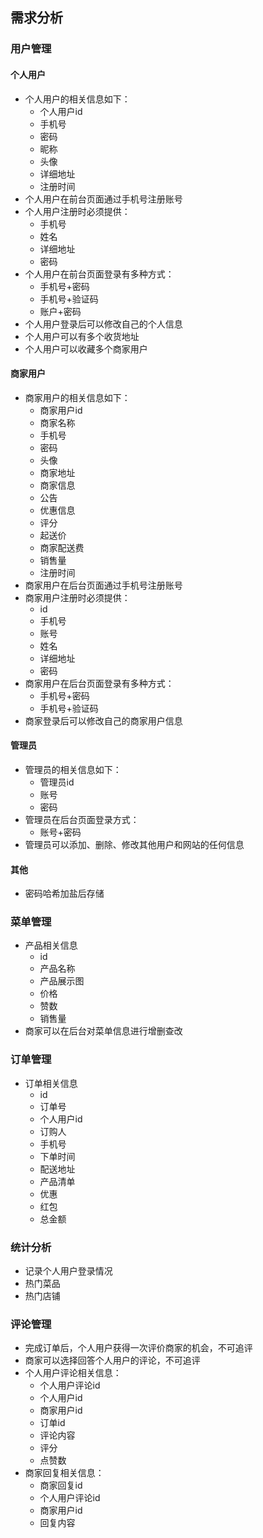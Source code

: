 ## 需求分析
### 用户管理
#### 个人用户
- 个人用户的相关信息如下：
	- 个人用户id
	- 手机号
	- 密码
	- 昵称
	- 头像
	- 详细地址
	- 注册时间
- 个人用户在前台页面通过手机号注册账号
- 个人用户注册时必须提供：
	- 手机号
	- 姓名
	- 详细地址
	- 密码
- 个人用户在前台页面登录有多种方式：
	- 手机号+密码
	- 手机号+验证码
	- 账户+密码
- 个人用户登录后可以修改自己的个人信息
- 个人用户可以有多个收货地址
- 个人用户可以收藏多个商家用户
#### 商家用户
- 商家用户的相关信息如下：
	- 商家用户id
	- 商家名称
	- 手机号
	- 密码
	- 头像
	- 商家地址
	- 商家信息
	- 公告
    - 优惠信息
    - 评分
    - 起送价
    - 商家配送费
	- 销售量
	- 注册时间
- 商家用户在后台页面通过手机号注册账号
- 商家用户注册时必须提供：
	- id
	- 手机号
	- 账号
	- 姓名
	- 详细地址
	- 密码
- 商家用户在后台页面登录有多种方式：
	- 手机号+密码
	- 手机号+验证码
- 商家登录后可以修改自己的商家用户信息
#### 管理员
- 管理员的相关信息如下：
	- 管理员id
	- 账号
	- 密码
- 管理员在后台页面登录方式：
	- 账号+密码
- 管理员可以添加、删除、修改其他用户和网站的任何信息
#### 其他
- 密码哈希加盐后存储

### 菜单管理
- 产品相关信息
	- id
	- 产品名称
	- 产品展示图
	- 价格
	- 赞数
	- 销售量
- 商家可以在后台对菜单信息进行增删查改
### 订单管理
- 订单相关信息
	- id
	- 订单号
	- 个人用户id
	- 订购人
	- 手机号
	- 下单时间
	- 配送地址
	- 产品清单
	- 优惠
	- 红包
	- 总金额
	
### 统计分析
- 记录个人用户登录情况
- 热门菜品
- 热门店铺
### 评论管理
- 完成订单后，个人用户获得一次评价商家的机会，不可追评
- 商家可以选择回答个人用户的评论，不可追评
- 个人用户评论相关信息：
	- 个人用户评论id
	- 个人用户id
	- 商家用户id
	- 订单id
	- 评论内容
	- 评分
	- 点赞数
- 商家回复相关信息：
	- 商家回复id
	- 个人用户评论id
	- 商家用户id
	- 回复内容

<!--stackedit_data:
eyJoaXN0b3J5IjpbLTEwNzA0MTk4MDAsLTE4NDMwNzAwNTcsNj
I3Mzk3MDQwLC03NjIxNDcxMjksLTExNjQwNzY5NTksLTEzNDY0
NzM3ODYsMTkzODAxNDk3MiwxNTc0NzM5MDgzLDE0Mjg2MzI1Nz
IsMTExNDgzNjc0MSwtNjU5NjY4NzA5LC0xMzY3NzM3MjEzLC0z
MjEyNTY3NTcsLTEwNzk3NjM5ODUsMTI2NTE5NDg1NCwxNjQyMD
QzNTA3LC0xNDYzNjY4MzY4LC03MzYyMTcyNTYsLTE5MDEzMTE3
ODYsMzQ3ODA5NDQ2XX0=
-->